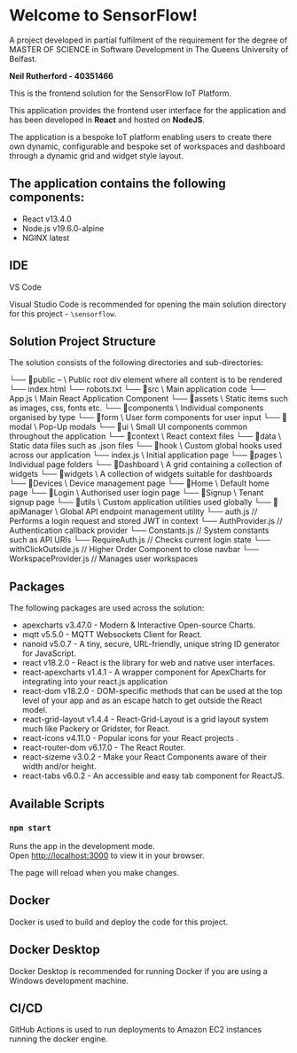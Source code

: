 # Welcome to SensorFlow!

A project developed in partial fulfilment of the requirement for the degree of MASTER OF SCIENCE in Software Development in The Queens University of Belfast.

**Neil Rutherford - 40351466**

This is the frontend solution for the SensorFlow IoT Platform.

This application provides the frontend user interface for the application and has been developed in **React** and hosted on **NodeJS**.

The application is a bespoke IoT platform enabling users to create there own dynamic, configurable and bespoke set of workspaces and dashboard through a dynamic grid and widget style layout.

## The application contains the following components:

- React v13.4.0
- Node.js v19.6.0-alpine
- NGINX latest

## IDE

VS Code

Visual Studio Code is recommended for opening the main solution directory for this project - `\sensorflow`.

## Solution Project Structure
The solution consists of the following directories and sub-directories:

└── 📁public – \\ Public root div element where all content is to be rendered
	└── index.html
    └── robots.txt
└── 📁src \\ Main application code
└── App.js \\ Main React Application Component
    └── 📁assets \\ Static items such as images, css, fonts etc.
    └── 📁components \\ Individual components organised by type
        └── 📁form \\ User form components for user input
        └── 📁modal \\ Pop-Up modals
        └── 📁ui \\ Small UI components common throughout the application
    └── 📁context \\ React context files
    └── 📁data \\ Static data files such as .json files
    └── 📁hook \\ Custom global hooks used across our application
    └── index.js \\ Initial application page
    └── 📁pages \\ Individual page folders
        └── 📁Dashboard \\ A grid containing a collection of widgets
            └── 📁widgets \\ A collection of widgets suitable for dashboards
        └── 📁Devices \\ Device management page
        └── 📁Home \\ Default home page
      └── 📁Login \\ Authorised user login page
        └── 📁Signup \\ Tenant signup page
   └── 📁utils \\ Custom application utilities used globally
        └── 📁apiManager \\ Global API endpoint management utility
        └── auth.js // Performs a login request and stored JWT in context
       └── AuthProvider.js // Authentication callback provider
        └── Constants.js // System constants such as API URIs
        └── RequireAuth.js // Checks current login state
        └── withClickOutside.js // Higher Order Component to close navbar
        └── WorkspaceProvider.js // Manages user workspaces


## Packages
The following packages are used across the solution:
- apexcharts v3.47.0 - Modern & Interactive Open-source Charts.
- mqtt v5.5.0 - MQTT Websockets Client for React.
- nanoid v5.0.7 - A tiny, secure, URL-friendly, unique string ID generator for JavaScript.
- react v18.2.0 - React is the library for web and native user interfaces.
- react-apexcharts v1.4.1 - A wrapper component for ApexCharts for integrating into your react.js application 
- react-dom v18.2.0 - DOM-specific methods that can be used at the top level of your app and as an escape hatch to get outside the React model.
- react-grid-layout v1.4.4 - React-Grid-Layout is a grid layout system much like Packery or Gridster, for React.
- react-icons v4.11.0 - Popular icons for your React projects .
- react-router-dom v6.17.0 - The React Router.
- react-sizeme v3.0.2 - Make your React Components aware of their width and/or height.
- react-tabs v6.0.2 - An accessible and easy tab component for ReactJS.

## Available Scripts

### `npm start`

[](https://github.com/neilrudds/sensorflow-ui#npm-start)

Runs the app in the development mode.  
Open  [http://localhost:3000](http://localhost:3000/)  to view it in your browser.

The page will reload when you make changes.

## Docker
Docker is used to build and deploy the code for this project.

## Docker Desktop
Docker Desktop is recommended for running Docker if you are using a Windows development machine.

## CI/CD
GitHub Actions is used to run deployments to Amazon EC2 instances running the docker engine.

